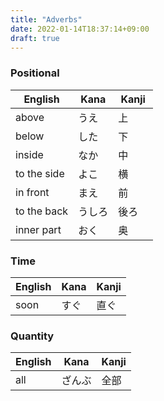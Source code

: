 ```yaml
---
title: "Adverbs"
date: 2022-01-14T18:37:14+09:00
draft: true
---
```

### Positional
| English     | Kana   | Kanji |
|-------------|--------|-------|
| above       | うえ   | 上    |
| below       | した   | 下    |
| inside      | なか   | 中    |
| to the side | よこ   | 横    |
| in front    | まえ   | 前　　|
| to the back | うしろ | 後ろ  |
| inner part  | おく   | 奥    |

### Time
| English | Kana | Kanji |
|---------|------|-------|
| soon    | すぐ | 直ぐ  |

### Quantity
| English | Kana   | Kanji |
|---------|--------|-------|
|  all    | ざんぶ | 全部  |
